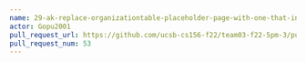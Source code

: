 ```yaml
---
name: 29-ak-replace-organizationtable-placeholder-page-with-one-that-includes-organization-table
actor: Gopu2001
pull_request_url: https://github.com/ucsb-cs156-f22/team03-f22-5pm-3/pull/53
pull_request_num: 53
---
```

